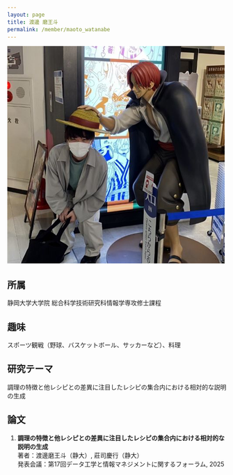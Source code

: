 ```yaml
---
layout: page
title: 渡邊 磨王斗
permalink: /member/maoto_watanabe
---
```


![写真](/assets/img/members/maoto_watanabe.jpg "渡邊")

## 所属
静岡大学大学院 総合科学技術研究科情報学専攻修士課程

## 趣味
スポーツ観戦（野球、バスケットボール、サッカーなど）、料理


## 研究テーマ
調理の特徴と他レシピとの差異に注目したレシピの集合内における相対的な説明の生成

## 論文
1. **調理の特徴と他レシピとの差異に注目したレシピの集合内における相対的な説明の生成**  
著者：渡邊磨王斗（静大）, 莊司慶行（静大）  
発表会議：第17回データ工学と情報マネジメントに関するフォーラム, 2025
